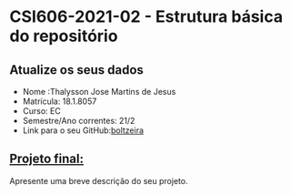 # **CSI606-2021-02 - Estrutura básica do repositório**

## Atualize os seus dados

- Nome :Thalysson Jose Martins de Jesus
- Matrícula: 18.1.8057
- Curso: EC
- Semestre/Ano correntes: 21/2
- Link para o seu GitHub:[boltzeira](https://github.com/boltzeira)

## [Projeto final:](./Projeto/README.md)

Apresente uma breve descrição do seu projeto.
